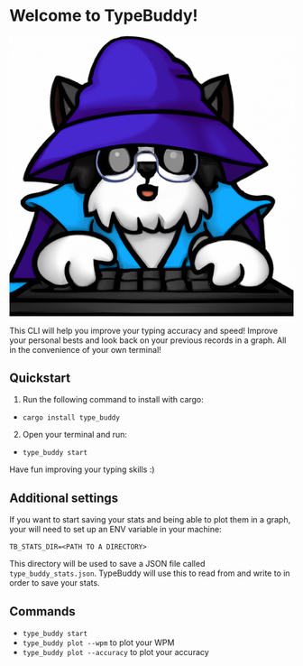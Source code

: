 # Welcome to TypeBuddy!
![TypeBuddy](./assets/typeBuddy.png)

This CLI will help you improve your typing accuracy and speed! 
Improve your personal bests and look back on your previous records in a graph. 
All in the convenience of your own terminal!

## Quickstart
1. Run the following command to install with cargo:
- `cargo install type_buddy`

2. Open your terminal and run:
- `type_buddy start`

Have fun improving your typing skills :) 

## Additional settings
If you want to start saving your stats and being able to plot them in a graph, your will need to
set up an ENV variable in your machine: 

```
TB_STATS_DIR=<PATH TO A DIRECTORY>
```

This directory will be used to save a JSON file called `type_buddy_stats.json`. 
TypeBuddy will use this to read from and write to in order to save your stats.

## Commands
- `type_buddy start`
- `type_buddy plot --wpm` to plot your WPM
- `type_buddy plot --accuracy` to plot your accuracy



